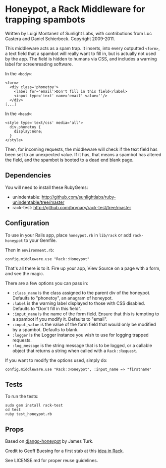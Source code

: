 # Honeypot, a Rack Middleware for trapping spambots

Written by Luigi Montanez of Sunlight Labs, with contributions from Luc Castera and Daniel Schierbeck. Copyright 2009-2011.

This middleware acts as a spam trap. It inserts, into every outputted `<form>`, a text field that a spambot will really want to fill in, but is actually not used by the app. The field is hidden to humans via CSS, and includes a warning label for screenreading software.

In the `<body>`:

    <form>
      <div class='phonetoy'>
        <label for='email'>Don't fill in this field</label>
        <input type='text' name='email' value=''/>
      </div>
    [...]

In the `<head>`:
  
    <style type='text/css' media='all'>
      div.phonetoy {
        display:none;
      }
    </style>
  
Then, for incoming requests, the middleware will check if the text field has been set to an unexpected value. If it has, that means a spambot has altered the field, and the spambot is booted to a dead end blank page.

## Dependencies

You will need to install these RubyGems:

* unindentable: http://github.com/sunlightlabs/ruby-unindentable/tree/master
* rack-test: http://github.com/brynary/rack-test/tree/master

## Configuration

To use in your Rails app, place `honeypot.rb` in `lib/rack` or add `rack-honeypot` to your Gemfile.

Then in `environment.rb`:

    config.middleware.use "Rack::Honeypot"

That's all there is to it. Fire up your app, View Source on a page with a form, and see the magic.

There are a few options you can pass in:
  
  * `:class_name` is the class assigned to the parent div of the honeypot. Defaults to "phonetoy", an anagram of honeypot.
  * `:label` is the warning label displayed to those with CSS disabled. Defaults to "Don't fill in this field".
  * `:input_name` is the name of the form field. Ensure that this is tempting to a spambot if you modify it. Defaults to "email".
  * `:input_value` is the value of the form field that would only be modified by a spambot. Defaults to blank.
  * `:logger` is the Logger instance you wish to use for logging trapped requests.
  * `:log_message` is the string message that is to be logged, or a callable object that returns a string when called with
      a `Rack::Request`.

If you want to modify the options used, simply do:

    config.middleware.use "Rack::Honeypot", :input_name => "firstname"


## Tests

To run the tests:

    sudo gem install rack-test
    cd test
    ruby test_honeypot.rb

    
## Props

Based on [django-honeypot](http://github.com/sunlightlabs/django-honeypot) by James Turk.

Credit to Geoff Buesing for a first stab at this [idea in Rack](http://mad.ly/2009/05/01/honeypot-filter-as-a-rack-middleware/).

See LICENSE.md for proper reuse guidelines.
